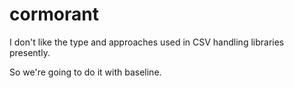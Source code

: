 # cormorant

I don't like the type and approaches used in CSV handling libraries presently.

So we're going to do it with baseline.